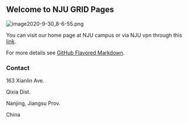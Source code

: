 ## Welcome to NJU GRID Pages

![image2020-9-30_8-6-55.png](image2020-9-30_8-6-55.png)


You can visit our home page at NJU campus or via NJU vpn through this [link](http://114.212.184.22:8080/display/GRID/GRID+Home).

For more details see [GitHub Flavored Markdown](https://guides.github.com/features/mastering-markdown/).


### Contact

163 Xianlin Ave.

Qixia Dist.

Nanjing, Jiangsu Prov.

China

